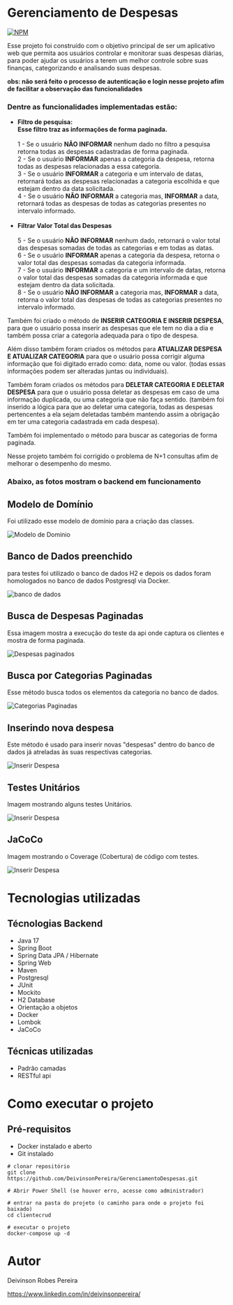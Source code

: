 # Gerenciamento de Despesas

[![NPM](https://img.shields.io/npm/l/react)](https://github.com/DeivinsonPereira/GerenciamentoDespesas/blob/main/LICENSE)

Esse projeto foi construído com o objetivo principal de ser um aplicativo web que permita aos usuários controlar e monitorar suas despesas diárias, para poder ajudar os usuários a terem um melhor controle sobre suas finanças, categorizando e analisando suas despesas.

**obs: não será feito o processo de autenticação e login nesse projeto afim de facilitar a observação das funcionalidades**


### Dentre as funcionalidades implementadas estão:
- **Filtro de pesquisa:** <br> **Esse filtro traz as informações de forma paginada.**<br> <br>
  1 - Se o usuário **NÃO INFORMAR** nenhum dado no filtro a pesquisa retorna todas as despesas cadastradas de forma paginada.<br>
  2 - Se o usuário **INFORMAR** apenas a categoria da despesa, retorna todas as despesas relacionadas a essa categoria.<br>
  3 - Se o usuário **INFORMAR** a categoria e um intervalo de datas, retornará todas as despesas relacionadas a categoria escolhida e que estejam dentro da data solicitada. <br>
  4 - Se o usuário **NÃO INFORMAR** a categoria mas, **INFORMAR** a data, retornará todas as despesas de todas as categorias presentes no intervalo informado.<br> <br>
 - **Filtrar Valor Total das Despesas** <br> <br>
  5 - Se o usuário **NÃO INFORMAR** nenhum dado, retornará o valor total das despesas somadas de todas as categorias e em todas as datas.<br>
  6 - Se o usuário **INFORMAR** apenas a categoria da despesa, retorna o valor total das despesas somadas da categoria informada.<br>
  7 - Se o usuário **INFORMAR** a categoria e um intervalo de datas, retorna o valor total das despesas somadas da categoria informada e que estejam dentro da data solicitada.<br>
  8 - Se o usuário **NÃO INFORMAR** a categoria mas, **INFORMAR** a data, retorna o valor total das despesas de todas as categorias presentes no intervalo informado.<br>  

  Também foi criado o método de **INSERIR CATEGORIA E INSERIR DESPESA**, para que o usuário possa inserir as despesas que ele tem no dia a dia e também possa criar a categoria adequada para o tipo de despesa.

  Além disso também foram criados os métodos para **ATUALIZAR DESPESA E ATUALIZAR CATEGORIA** para que o usuário possa corrigir alguma informação que foi digitado errado como: data, nome ou valor. (todas essas informações podem ser alteradas juntas ou individuais).

  Também foram criados os métodos para **DELETAR CATEGORIA E DELETAR DESPESA** para que o usuário possa deletar as despesas em caso de uma informação duplicada, ou uma categoria que não faça sentido. (também foi inserido a lógica para que ao deletar uma categoria, todas as despesas pertencentes a ela sejam deletadas também mantendo assim a obrigação em ter uma categoria cadastrada em cada despesa).

  Também foi implementado o método para buscar as categorias de forma paginada.
  
  Nesse projeto também foi corrigido o problema de N+1 consultas afim de melhorar o desempenho do mesmo.

  ### Abaixo, as fotos mostram o backend em funcionamento

  
## Modelo de Domínio

Foi utilizado esse modelo de domínio para a criação das classes.

![Modelo de Dominio](https://github.com/DeivinsonPereira/GerenciamentoDespesas/blob/main/assets/modelo-dominio-gerenciamento-gastos.png)

## Banco de Dados preenchido

para testes foi utilizado o banco de dados H2 e depois os dados foram homologados no banco de dados Postgresql via Docker.

![banco de dados](https://github.com/DeivinsonPereira/GerenciamentoDespesas/blob/main/assets/Postgres.png)

## Busca de Despesas Paginadas

Essa imagem mostra a execução do teste da api onde captura os clientes e mostra de forma paginada.

![Despesas paginados](https://github.com/DeivinsonPereira/GerenciamentoDespesas/blob/main/assets/Despesas%20paginado.png)

## Busca por Categorias Paginadas

Esse método busca todos os elementos da categoria no banco de dados.

![Categorias Paginadas](https://github.com/DeivinsonPereira/GerenciamentoDespesas/blob/main/assets/Categorias%20paginado.png)


## Inserindo nova despesa

Este método é usado para inserir novas "despesas" dentro do banco de dados já atreladas às suas respectivas categorias.

![Inserir Despesa](https://github.com/DeivinsonPereira/GerenciamentoDespesas/blob/main/assets/Inserir%20Despesa.png)

## Testes Unitários

Imagem mostrando alguns testes Unitários.

![Inserir Despesa](https://github.com/DeivinsonPereira/GerenciamentoDespesas/blob/main/assets/Testes.jpg)

## JaCoCo

Imagem mostrando o Coverage (Cobertura) de código com testes.

![Inserir Despesa](https://github.com/DeivinsonPereira/GerenciamentoDespesas/blob/main/assets/JaCoCoFim.png)

# Tecnologias utilizadas

## Técnologias Backend

- Java 17
- Spring Boot
- Spring Data JPA / Hibernate
- Spring Web
- Maven
- Postgresql
- JUnit
- Mockito
- H2 Database
- Orientação a objetos
- Docker
- Lombok
- JaCoCo

## Técnicas utilizadas

- Padrão camadas
- RESTful api


# Como executar o projeto

## Pré-requisitos
- Docker instalado e aberto
- Git instalado

``` git bash
# clonar repositório
git clone https://github.com/DeivinsonPereira/GerenciamentoDespesas.git

# Abrir Power Shell (se houver erro, acesse como administrador)

# entrar na pasta do projeto (o caminho para onde o projeto foi baixado)
cd clientecrud

# executar o projeto
docker-compose up -d

```
# Autor

Deivinson Robes Pereira

https://www.linkedin.com/in/deivinsonpereira/
